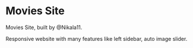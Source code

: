 # Movies Site

<p>Movies Site, built by @Nikala11.</p>
<p>Responsive website with many features like left sidebar, auto image slider.</p>
